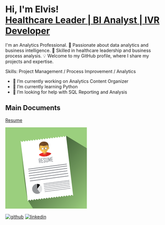 <h1>Hi, I'm Elvis! <br/><a href="https://www.linkedin.com/in/elvisrodriguezr/">Healthcare Leader | BI Analyst | IVR Developer </a></h1>

I'm an Analytics Professional. 🚀 Passionate about data analytics and business intelligence. 💼 Skilled in healthcare leadership and business process analysis. 💡 Welcome to my GitHub profile, where I share my projects and expertise.

Skills: Project Management / Process Improvement / Analytics

- 🔭 I’m currently working on Analytics Content Organizer 
- 🌱 I’m currently learning Python 
- 🤔 I’m looking for help with SQL Reporting and Analysis 
## Main Documents

[Resume](https://github.com/Erodfl/Erodfl/blob/main/ElvisRodriguez_Resume(C05).pdf)

<img src="https://github.com/Erodfl/Erodfl/blob/main/Redumeimg.png" width="256" >

[<img src='https://cdn.jsdelivr.net/npm/simple-icons@3.0.1/icons/github.svg' alt='github' height='40'>](https://github.com/Erodfl)  [<img src='https://cdn.jsdelivr.net/npm/simple-icons@3.0.1/icons/linkedin.svg' alt='linkedin' height='40'>](https://www.linkedin.com/in/elvisrodriguezr/)  


